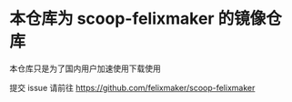 # 本仓库为 scoop-felixmaker 的镜像仓库

本仓库只是为了国内用户加速使用下载使用

提交 issue 请前往 https://github.com/felixmaker/scoop-felixmaker
